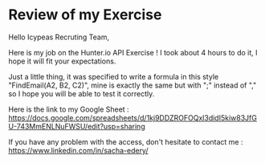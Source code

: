 # Review of my Exercise

Hello Icypeas Recruting Team,

Here is my job on the Hunter.io API Exercise ! I took about 4 hours to do it, I hope it will fit your expectations.

Just a little thing, it was specified to write a formula in this style "FindEmail(A2, B2, C2)", mine is exactly the same but with ";" instead of "," so I hope you will be able to test it correctly.

Here is the link to my Google Sheet : https://docs.google.com/spreadsheets/d/1kj9DDZROFOQxl3didI5kiw83JfGU-743MmENLNuFWSU/edit?usp=sharing

If you have any problem with the access, don't hesitate to contact me : https://www.linkedin.com/in/sacha-edery/
